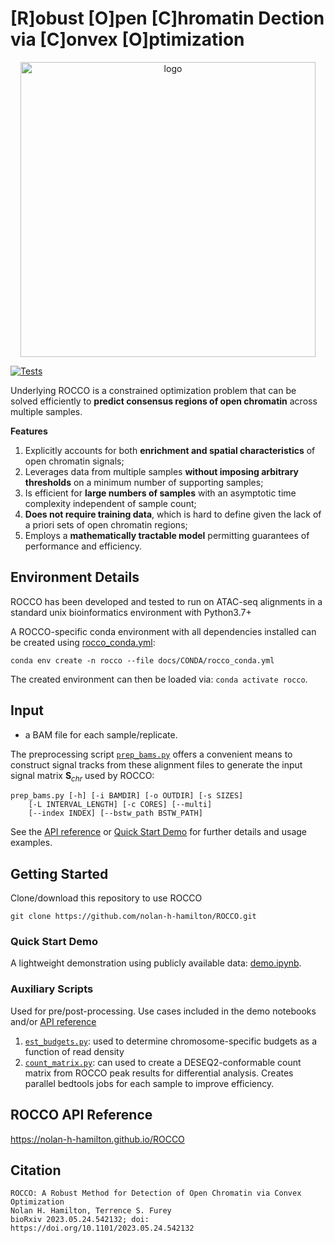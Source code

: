 # [R]obust [O]pen [C]hromatin Dection via [C]onvex [O]ptimization
<p align="center">
<img width="472" alt="logo" src="https://github.com/nolan-h-hamilton/ROCCO/assets/57746191/170478f1-5820-4056-b315-3c8dee3603d9">

[![Tests](https://github.com/nolan-h-hamilton/ROCCO/actions/workflows/tests.yml/badge.svg)](https://github.com/nolan-h-hamilton/ROCCO/actions/workflows/tests.yml)

Underlying ROCCO is a constrained optimization problem that can be solved efficiently to **predict consensus regions of open chromatin** across multiple samples.

**Features**

1. Explicitly accounts for both **enrichment and spatial characteristics** of open chromatin signals;
1. Leverages data from multiple samples **without imposing arbitrary thresholds** on a minimum number of supporting samples;
1. Is efficient for **large numbers of samples** with an asymptotic time complexity independent of sample count;
1. **Does not require training data**, which is hard to define given the lack of a priori sets of open chromatin regions;
1. Employs a **mathematically tractable model** permitting guarantees of performance and efficiency.

## Environment Details
ROCCO has been developed and tested to run on ATAC-seq alignments in a standard unix bioinformatics environment with Python3.7+

A ROCCO-specific conda environment with all dependencies installed can be created using
[rocco_conda.yml](https://github.com/nolan-h-hamilton/ROCCO/blob/main/docs/CONDA/rocco_conda.yml):
```
conda env create -n rocco --file docs/CONDA/rocco_conda.yml
```
The created environment can then be loaded via: `conda activate rocco`.

## Input
- a BAM file for each sample/replicate.

The preprocessing script [`prep_bams.py`](https://nolan-h-hamilton.github.io/ROCCO/prep_bams.html) offers a convenient means to construct signal tracks from these alignment files to generate the input signal matrix $\mathbf{S}_{chr}$ used by ROCCO:

```
prep_bams.py [-h] [-i BAMDIR] [-o OUTDIR] [-s SIZES]
	[-L INTERVAL_LENGTH] [-c CORES] [--multi]
	[--index INDEX] [--bstw_path BSTW_PATH]
```

See the [API reference](https://nolan-h-hamilton.github.io/ROCCO/prep_bams.html) or [Quick Start Demo](https://github.com/nolan-h-hamilton/ROCCO/blob/main/demo.ipynb) for further details and usage examples.

## Getting Started
Clone/download this repository to use ROCCO
  ```
  git clone https://github.com/nolan-h-hamilton/ROCCO.git
  ```
### Quick Start Demo
A lightweight demonstration using publicly available data: [demo.ipynb](https://github.com/nolan-h-hamilton/ROCCO/blob/main/demo.ipynb).

### Auxiliary Scripts
Used for pre/post-processing. Use cases included in the demo notebooks and/or [API reference](https://nolan-h-hamilton.github.io/ROCCO)
1. [`est_budgets.py`](https://nolan-h-hamilton.github.io/ROCCO/est_budgets.html): used to determine chromosome-specific budgets as a function of read density
1. [`count_matrix.py`](https://nolan-h-hamilton.github.io/ROCCO/count_matrix.html): can used to create a DESEQ2-conformable count matrix from ROCCO peak results for
  differential analysis. Creates parallel bedtools jobs for each sample to improve efficiency.

## ROCCO API Reference
https://nolan-h-hamilton.github.io/ROCCO

## Citation
```
ROCCO: A Robust Method for Detection of Open Chromatin via Convex Optimization
Nolan H. Hamilton, Terrence S. Furey
bioRxiv 2023.05.24.542132; doi: https://doi.org/10.1101/2023.05.24.542132
```
